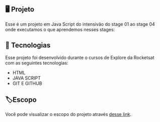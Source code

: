 ## 🖥️ Projeto
Esse é um projeto em Java Script do intensivão do stage 01 ao stage 04  onde executamos o que aprendemos nesses stages: 


## 🚀 Tecnologias
Esse projeto foi desenvolvido durante o cursos de Explore da Rocketsat com as seguintes tecnologias:

- HTML
- JAVA SCRIPT
- GIT E GITHUB

## 🏷️Escopo
Você pode visualizar o escopo do projeto através 
[desse link](https://efficient-sloth-d85.notion.site/Desafio-Iniciando-com-JavaScript-607ab248fcc641029a29d7a480c3f390).